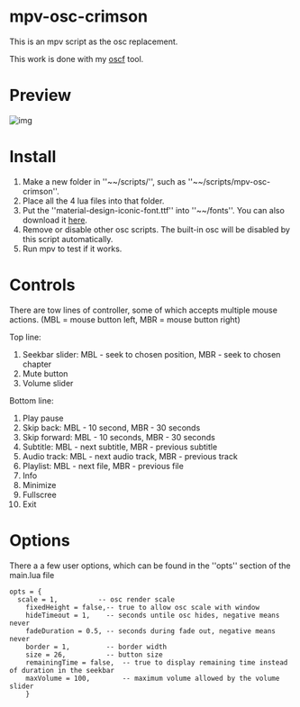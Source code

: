 # mpv-osc-crimson

This is an mpv script as the osc replacement.

This work is done with my [oscf](https://github.com/maoiscat/mpv-osc-framework) tool.

# Preview
![img](https://github.com/maoiscat/mpv-osc-crimson/main/preview.jpg)

# Install

1. Make a new folder in ''\~\~/scripts/'', such as ''\~\~/scripts/mpv-osc-crimson''.
2. Place all the 4 lua files into that folder.
3. Put the ''material-design-iconic-font.ttf'' into ''\~\~/fonts''. You can also download it [here](https://zavoloklom.github.io/material-design-iconic-font/).
4. Remove or disable other osc scripts. The built-in osc will be disabled by this script automatically.
5. Run mpv to test if it works.

# Controls

There are tow lines of controller, some of which accepts multiple mouse actions.
(MBL = mouse button left, MBR = mouse button right)

Top line:
1. Seekbar slider: MBL - seek to chosen position, MBR - seek to chosen chapter
2. Mute button
3. Volume slider

Bottom line:
1. Play pause
2. Skip back: MBL - 10 second, MBR - 30 seconds
3. Skip forward: MBL - 10 seconds, MBR - 30 seconds
4. Subtitle: MBL - next subtitle, MBR - previous subtitle
5. Audio track: MBL - next audio track, MBR - previous track
7. Playlist: MBL - next file, MBR - previous file
8. Info
9. Minimize
10. Fullscree
11. Exit

# Options

There a a few user options, which can be found in the ''opts'' section of the main.lua file

```
opts = {
  scale = 1,          -- osc render scale
	fixedHeight = false,-- true to allow osc scale with window
	hideTimeout = 1,    -- seconds untile osc hides, negative means never
	fadeDuration = 0.5, -- seconds during fade out, negative means never
	border = 1,         -- border width
	size = 26,          -- button size
	remainingTime = false,	-- true to display remaining time instead of duration in the seekbar
	maxVolume = 100,		-- maximum volume allowed by the volume slider
	}
```
